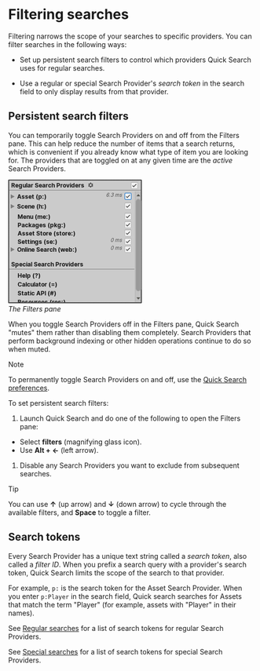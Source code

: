 # Filtering searches

Filtering narrows the scope of your searches to specific providers. You can filter searches in the following ways:

- Set up persistent search filters to control which providers Quick Search uses for regular searches.

- Use a regular or special Search Provider's _search token_ in the search field to only display results from that provider.

## Persistent search filters

You can temporarily toggle Search Providers on and off from the Filters pane. This can help reduce the number of items that a search returns, which is convenient if you already know what type of item you are looking for. The providers that are toggled on at any given time are the _active_ Search Providers.

![](Images/QS_filters-pane-main.png)<br/>_The Filters pane_

When you toggle Search Providers off in the Filters pane, Quick Search "mutes" them rather than disabling them completely. Search Providers that perform background indexing or other hidden operations continue to do so when muted.

> [!NOTE]
> To permanently toggle Search Providers on and off, use the [Quick Search preferences](settings.md).

To set persistent search filters:

1. Launch Quick Search and do one of the following to open the Filters pane:
  - Select **filters** (magnifying glass icon).
  - Use **Alt + &larr;** (left arrow).
1. Disable any Search Providers you want to exclude from subsequent searches.

> [!TIP]
> You can use  **&uarr;** (up arrow) and **&darr;** (down arrow) to cycle through the available filters, and **Space** to toggle a filter.

## Search tokens

Every Search Provider has a unique text string called a _search token_, also called a _filter ID_. When you prefix a search query with a provider's search token, Quick Search limits the scope of the search to that provider.

For example, `p:` is the search token for the Asset Search Provider. When you enter `p:Player` in the search field, Quick search searches for Assets that match the term "Player" (for example, assets with "Player" in their names).

See [Regular searches](regular-searches.md) for a list of search tokens for regular Search Providers.

See [Special searches](special-searches.md) for a list of search tokens for special Search Providers.

